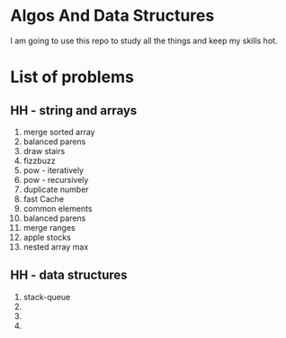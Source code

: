# Algos And Data Structures

I am going to use this repo to study all the things and keep my skills hot. 

# List of problems

## HH - string and arrays
1. merge sorted array
2. balanced parens
3. draw stairs
4. fizzbuzz
5. pow - iteratively
6. pow - recursively
7. duplicate number
8. fast Cache
9. common elements
10. balanced parens
11. merge ranges
12. apple stocks
13. nested array max

## HH - data structures
1. stack-queue
2. 
3. 
4. 